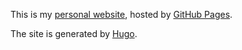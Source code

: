 This is my [personal website](https://www.xizzhu.me/), hosted by [GitHub Pages](http://pages.github.com).

The site is generated by [Hugo](https://gohugo.io/).
